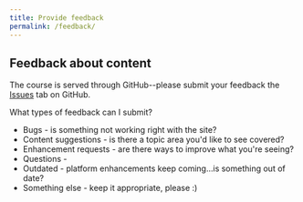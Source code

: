 ```yaml
---
title: Provide feedback
permalink: /feedback/
---
```


## Feedback about content

The course is served through GitHub--please submit your feedback the [Issues](https://github.com/mathyousee/power-platform-alm/issues) tab on GitHub.

What types of feedback can I submit?

- Bugs - is something not working right with the site?
- Content suggestions - is there a topic area you'd like to see covered?
- Enhancement requests - are there ways to improve what you're seeing?
- Questions - 
- Outdated - platform enhancements keep coming...is something out of date?
- Something else - keep it appropriate, please :)
